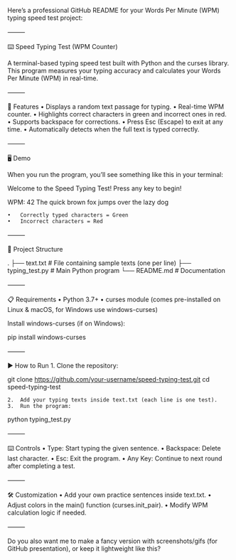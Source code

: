 Here’s a professional GitHub README for your Words Per Minute (WPM) typing speed test project:

⸻

⌨️ Speed Typing Test (WPM Counter)

A terminal-based typing speed test built with Python and the curses library.
This program measures your typing accuracy and calculates your Words Per Minute (WPM) in real-time.

⸻

🚀 Features
	•	Displays a random text passage for typing.
	•	Real-time WPM counter.
	•	Highlights correct characters in green and incorrect ones in red.
	•	Supports backspace for corrections.
	•	Press Esc (Escape) to exit at any time.
	•	Automatically detects when the full text is typed correctly.

⸻

🖥️ Demo

When you run the program, you’ll see something like this in your terminal:

Welcome to the Speed Typing Test!
Press any key to begin!

WPM: 42
The quick brown fox jumps over the lazy dog

	•	Correctly typed characters = Green
	•	Incorrect characters = Red

⸻

📂 Project Structure

.
├── text.txt          # File containing sample texts (one per line)
├── typing_test.py    # Main Python program
└── README.md         # Documentation


⸻

📋 Requirements
	•	Python 3.7+
	•	curses module (comes pre-installed on Linux & macOS, for Windows use windows-curses)

Install windows-curses (if on Windows):

pip install windows-curses


⸻

▶️ How to Run
	1.	Clone the repository:

git clone https://github.com/your-username/speed-typing-test.git
cd speed-typing-test


	2.	Add your typing texts inside text.txt (each line is one test).
	3.	Run the program:

python typing_test.py



⸻

⌨️ Controls
	•	Type: Start typing the given sentence.
	•	Backspace: Delete last character.
	•	Esc: Exit the program.
	•	Any Key: Continue to next round after completing a test.

⸻

🛠️ Customization
	•	Add your own practice sentences inside text.txt.
	•	Adjust colors in the main() function (curses.init_pair).
	•	Modify WPM calculation logic if needed.


⸻

Do you also want me to make a fancy version with screenshots/gifs (for GitHub presentation), or keep it lightweight like this?
